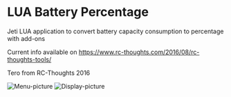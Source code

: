 # LUA Battery Percentage
Jeti LUA application to convert battery capacity consumption to percentage with add-ons 

Current info available on https://www.rc-thoughts.com/2016/08/rc-thoughts-tools/

Tero from RC-Thoughts 2016

![Menu-picture](https://www.rc-thoughts.com/wp-content/uploads/2016/08/rct-batt_012.png) ![Display-picture](https://www.rc-thoughts.com/wp-content/uploads/2016/08/tele_screen.gif)
